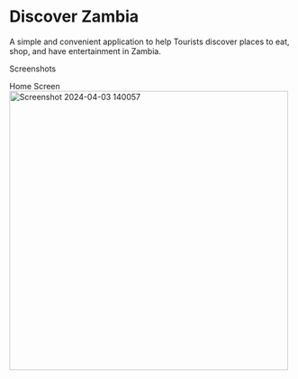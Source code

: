 # Discover Zambia

A simple and convenient application to help Tourists discover places to eat, shop, and have entertainment in Zambia.

Screenshots

Home Screen
<img width="495" alt="Screenshot 2024-04-03 140057" src="https://github.com/MwenyaG/Discover_Zambia/assets/163680035/94356baa-9564-48e7-b335-16ac95895c5f">
